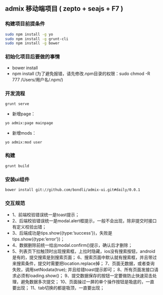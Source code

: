 ## admix 移动端项目 ( zepto + seajs + F7 )

### 构建项目前提条件
```bash
sudo npm install -g yo
sudo npm install -g grunt-cli
sudo npm install -g bower
```

### 初始化项目后要做的事情
* bower install
* npm install (为了避免报错，请先修改.npm目录的权限：sudo chmod -R 777 /Users/用户名/.npm/)

### 开发流程

```bash
grunt serve
```

* 新增page：
```bash
yo admix:page mainpage
```

* 新增mods：
```bash
yo admix:mod user
```

### 构建
```bash
grunt build
```

### 安装ui组件
```bash
bower install git://github.com/bondli/admix-ui.git#daily/0.0.1
```

### 交互规范

* 1、前端校验错误统一是toast提示；
* 2、后端校验错误统一是modal.alert框提示，一般不会出现，除非提交时接口有定义校验出错；
* 3、后端成功是tips.show({type:’success’})，失败是tips.show({type:’error’})；
* 4、数据删除前统一给出modal.confirm()提示，确认后才删除；
* 5、列表页下拉触顶时出现搜索框，上拉时隐藏，ios没有搜索按钮，android是有的，提交搜索是到搜索页面；
6、搜索页面中默认就有搜索框，并且带过来搜索条件，提交时需要把location.replace掉；
7、页面无数据，或者查询失败，调用setNodata(true); 并且给错toast提示即可；
8、所有页面发接口请求必须有loading.show()；
9、提交数据保存的按钮一定要做防止快速双击处理，避免数据多次提交；
10、页面操过一屏的单个操作按钮是吸底的，一直要出现；
11、tab切换的都是吸顶，一直要出现；
